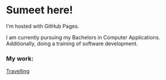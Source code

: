 # Sumeet here!

I'm hosted with GitHub Pages.

I am currently pursuing my Bachelors in Computer Applications. Additionally, doing a training of software development.

### My work:
[Travelling](https://sumeet72.github.io/travelling)

